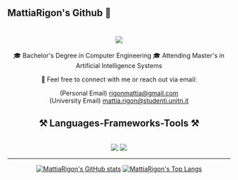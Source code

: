 ## MattiaRigon's Github 👋
<h1 align="center">
    <img src="https://readme-typing-svg.herokuapp.com/?font=Righteous&size=35&center=true&vCenter=true&width=500&height=70&duration=4000&lines=Welcome!+👋;Ciao!+👋;+I'm+Mattia+Rigon!;" />
</h1>

<div align="center">
 
🎓 Bachelor's Degree in Computer Engineering 
🎓 Attending Master's in Artificial Intelligence Systems 

<!--
🌱 Believer in constant growth and self-improvement.

🚀 Passionate and keen problem solver
-->
📧 Feel free to connect with me or reach out via email:

(Personal Email) rigonmattia@gmail.com <br>
(University Email) mattia.rigon@studenti.unitn.it

 </div>

<h2 align="center">⚒️ Languages-Frameworks-Tools ⚒️</h2>
<br/>
<div align="center">
    <img src="https://skillicons.dev/icons?i=vscode,github,git,linux,aws,azure,bash" />
    <img src="https://skillicons.dev/icons?i=python,cpp,pytorch,opencv,postgres" /><br>
</div>

 <hr/>

<div align="center">

<!-- [![MattiaRigon's GitHub Streak](https://streak-stats.demolab.com?user=MattiaRigon&theme=dark)](https://git.io/streak-stats) -->
[![MattiaRigon's GitHub stats](https://github-readme-stats.vercel.app/api?username=MattiaRigon&count_private=true&show_icons=true&theme=react&rank_icon=github&border_radious=10)](https://github.com/anuraghazra/github-readme-stats)
[![MattiaRigon's Top Langs](https://github-readme-stats.vercel.app/api/top-langs/?username=MattiaRigon&hide=HTML&langs_count=8&layout=compact&theme=react&border_radius=10&size_weight=0.5&count_weight=0.5&exclude_repo=github-readme-stats)](https://github.com/MattiaRigon)

</div>

<!--
**MattiaRigon/MattiaRigon** is a ✨ _special_ ✨ repository because its `README.md` (this file) appears on your GitHub profile.

Here are some ideas to get you started:

- 🔭 I’m currently working on ...
- 🌱 I’m currently learning ...
- 👯 I’m looking to collaborate on ...
- 🤔 I’m looking for help with ...
- 💬 Ask me about ...
- 📫 How to reach me: ...
- 😄 Pronouns: ...
- ⚡ Fun fact: ...
-->
<!--
**MattiaRigon/MattiaRigon** is a ✨ _special_ ✨ repository because its `README.md` (this file) appears on your GitHub profile.

Here are some ideas to get you started:

- 🔭 I’m currently working on ...
- 🌱 I’m currently learning ...
- 👯 I’m looking to collaborate on ...
- 🤔 I’m looking for help with ...
- 💬 Ask me about ...
- 📫 How to reach me: ...
- 😄 Pronouns: ...
- ⚡ Fun fact: ...
-->
